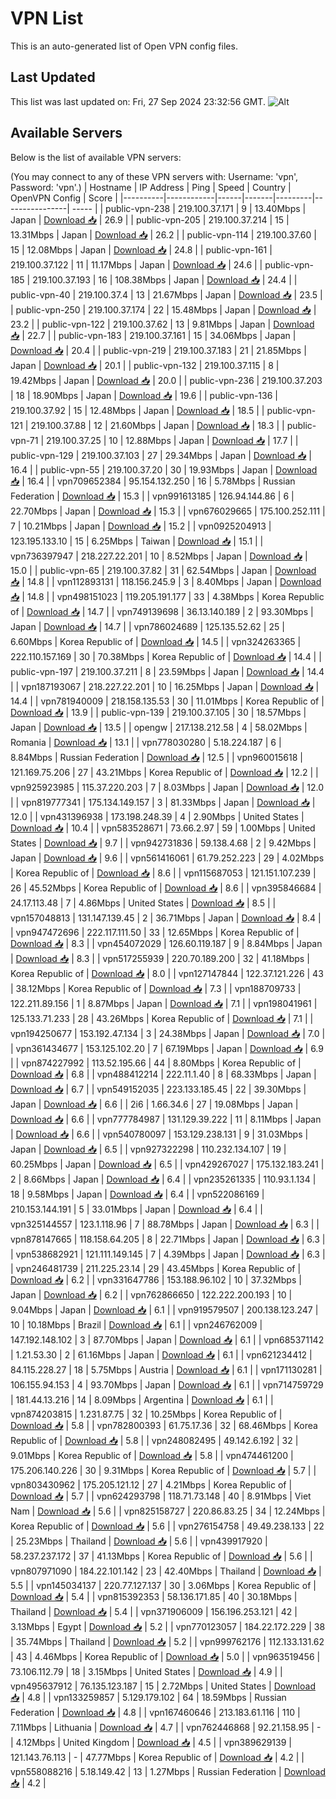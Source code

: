 # VPN List

This is an auto-generated list of Open VPN config files.

## Last Updated

This list was last updated on: Fri, 27 Sep 2024 23:32:56 GMT.
![Alt](https://repobeats.axiom.co/api/embed/186b98318ef1479477931607c1ad7d823f12451f.svg "Repobeats analytics image")

## Available Servers

Below is the list of available VPN servers:

(You may connect to any of these VPN servers with: Username: 'vpn', Password: 'vpn'.)
| Hostname | IP Address | Ping | Speed | Country | OpenVPN Config | Score |
|----------|------------|------|-------|---------|----------------| ----- |
| public-vpn-238 | 219.100.37.171 | 9 | 13.40Mbps | Japan | [Download 📥](./configs/server_0_JP.ovpn) | 26.9 |
| public-vpn-205 | 219.100.37.214 | 15 | 13.31Mbps | Japan | [Download 📥](./configs/server_1_JP.ovpn) | 26.2 |
| public-vpn-114 | 219.100.37.60 | 15 | 12.08Mbps | Japan | [Download 📥](./configs/server_2_JP.ovpn) | 24.8 |
| public-vpn-161 | 219.100.37.122 | 11 | 11.17Mbps | Japan | [Download 📥](./configs/server_3_JP.ovpn) | 24.6 |
| public-vpn-185 | 219.100.37.193 | 16 | 108.38Mbps | Japan | [Download 📥](./configs/server_4_JP.ovpn) | 24.4 |
| public-vpn-40 | 219.100.37.4 | 13 | 21.67Mbps | Japan | [Download 📥](./configs/server_5_JP.ovpn) | 23.5 |
| public-vpn-250 | 219.100.37.174 | 22 | 15.48Mbps | Japan | [Download 📥](./configs/server_6_JP.ovpn) | 23.2 |
| public-vpn-122 | 219.100.37.62 | 13 | 9.81Mbps | Japan | [Download 📥](./configs/server_7_JP.ovpn) | 22.7 |
| public-vpn-183 | 219.100.37.161 | 15 | 34.06Mbps | Japan | [Download 📥](./configs/server_8_JP.ovpn) | 20.4 |
| public-vpn-219 | 219.100.37.183 | 21 | 21.85Mbps | Japan | [Download 📥](./configs/server_9_JP.ovpn) | 20.1 |
| public-vpn-132 | 219.100.37.115 | 8 | 19.42Mbps | Japan | [Download 📥](./configs/server_10_JP.ovpn) | 20.0 |
| public-vpn-236 | 219.100.37.203 | 18 | 18.90Mbps | Japan | [Download 📥](./configs/server_11_JP.ovpn) | 19.6 |
| public-vpn-136 | 219.100.37.92 | 15 | 12.48Mbps | Japan | [Download 📥](./configs/server_12_JP.ovpn) | 18.5 |
| public-vpn-121 | 219.100.37.88 | 12 | 21.60Mbps | Japan | [Download 📥](./configs/server_13_JP.ovpn) | 18.3 |
| public-vpn-71 | 219.100.37.25 | 10 | 12.88Mbps | Japan | [Download 📥](./configs/server_14_JP.ovpn) | 17.7 |
| public-vpn-129 | 219.100.37.103 | 27 | 29.34Mbps | Japan | [Download 📥](./configs/server_15_JP.ovpn) | 16.4 |
| public-vpn-55 | 219.100.37.20 | 30 | 19.93Mbps | Japan | [Download 📥](./configs/server_16_JP.ovpn) | 16.4 |
| vpn709652384 | 95.154.132.250 | 16 | 5.78Mbps | Russian Federation | [Download 📥](./configs/server_17_RU.ovpn) | 15.3 |
| vpn991613185 | 126.94.144.86 | 6 | 22.70Mbps | Japan | [Download 📥](./configs/server_18_JP.ovpn) | 15.3 |
| vpn676029665 | 175.100.252.111 | 7 | 10.21Mbps | Japan | [Download 📥](./configs/server_19_JP.ovpn) | 15.2 |
| vpn0925204913 | 123.195.133.10 | 15 | 6.25Mbps | Taiwan | [Download 📥](./configs/server_20_TW.ovpn) | 15.1 |
| vpn736397947 | 218.227.22.201 | 10 | 8.52Mbps | Japan | [Download 📥](./configs/server_21_JP.ovpn) | 15.0 |
| public-vpn-65 | 219.100.37.82 | 31 | 62.54Mbps | Japan | [Download 📥](./configs/server_22_JP.ovpn) | 14.8 |
| vpn112893131 | 118.156.245.9 | 3 | 8.40Mbps | Japan | [Download 📥](./configs/server_23_JP.ovpn) | 14.8 |
| vpn498151023 | 119.205.191.177 | 33 | 4.38Mbps | Korea Republic of | [Download 📥](./configs/server_24_KR.ovpn) | 14.7 |
| vpn749139698 | 36.13.140.189 | 2 | 93.30Mbps | Japan | [Download 📥](./configs/server_25_JP.ovpn) | 14.7 |
| vpn786024689 | 125.135.52.62 | 25 | 6.60Mbps | Korea Republic of | [Download 📥](./configs/server_26_KR.ovpn) | 14.5 |
| vpn324263365 | 222.110.157.169 | 30 | 70.38Mbps | Korea Republic of | [Download 📥](./configs/server_27_KR.ovpn) | 14.4 |
| public-vpn-197 | 219.100.37.211 | 8 | 23.59Mbps | Japan | [Download 📥](./configs/server_28_JP.ovpn) | 14.4 |
| vpn187193067 | 218.227.22.201 | 10 | 16.25Mbps | Japan | [Download 📥](./configs/server_29_JP.ovpn) | 14.4 |
| vpn781940009 | 218.158.135.53 | 30 | 11.01Mbps | Korea Republic of | [Download 📥](./configs/server_30_KR.ovpn) | 13.9 |
| public-vpn-139 | 219.100.37.105 | 30 | 18.57Mbps | Japan | [Download 📥](./configs/server_31_JP.ovpn) | 13.5 |
| opengw | 217.138.212.58 | 4 | 58.02Mbps | Romania | [Download 📥](./configs/server_32_RO.ovpn) | 13.1 |
| vpn778030280 | 5.18.224.187 | 6 | 8.84Mbps | Russian Federation | [Download 📥](./configs/server_33_RU.ovpn) | 12.5 |
| vpn960015618 | 121.169.75.206 | 27 | 43.21Mbps | Korea Republic of | [Download 📥](./configs/server_34_KR.ovpn) | 12.2 |
| vpn925923985 | 115.37.220.203 | 7 | 8.03Mbps | Japan | [Download 📥](./configs/server_35_JP.ovpn) | 12.0 |
| vpn819777341 | 175.134.149.157 | 3 | 81.33Mbps | Japan | [Download 📥](./configs/server_36_JP.ovpn) | 12.0 |
| vpn431396938 | 173.198.248.39 | 4 | 2.90Mbps | United States | [Download 📥](./configs/server_37_US.ovpn) | 10.4 |
| vpn583528671 | 73.66.2.97 | 59 | 1.00Mbps | United States | [Download 📥](./configs/server_38_US.ovpn) | 9.7 |
| vpn942731836 | 59.138.4.68 | 2 | 9.42Mbps | Japan | [Download 📥](./configs/server_39_JP.ovpn) | 9.6 |
| vpn561416061 | 61.79.252.223 | 29 | 4.02Mbps | Korea Republic of | [Download 📥](./configs/server_40_KR.ovpn) | 8.6 |
| vpn115687053 | 121.151.107.239 | 26 | 45.52Mbps | Korea Republic of | [Download 📥](./configs/server_41_KR.ovpn) | 8.6 |
| vpn395846684 | 24.17.113.48 | 7 | 4.86Mbps | United States | [Download 📥](./configs/server_42_US.ovpn) | 8.5 |
| vpn157048813 | 131.147.139.45 | 2 | 36.71Mbps | Japan | [Download 📥](./configs/server_43_JP.ovpn) | 8.4 |
| vpn947472696 | 222.117.111.50 | 33 | 12.65Mbps | Korea Republic of | [Download 📥](./configs/server_44_KR.ovpn) | 8.3 |
| vpn454072029 | 126.60.119.187 | 9 | 8.84Mbps | Japan | [Download 📥](./configs/server_45_JP.ovpn) | 8.3 |
| vpn517255939 | 220.70.189.200 | 32 | 41.18Mbps | Korea Republic of | [Download 📥](./configs/server_46_KR.ovpn) | 8.0 |
| vpn127147844 | 122.37.121.226 | 43 | 38.12Mbps | Korea Republic of | [Download 📥](./configs/server_47_KR.ovpn) | 7.3 |
| vpn188709733 | 122.211.89.156 | 1 | 8.87Mbps | Japan | [Download 📥](./configs/server_48_JP.ovpn) | 7.1 |
| vpn198041961 | 125.133.71.233 | 28 | 43.26Mbps | Korea Republic of | [Download 📥](./configs/server_49_KR.ovpn) | 7.1 |
| vpn194250677 | 153.192.47.134 | 3 | 24.38Mbps | Japan | [Download 📥](./configs/server_50_JP.ovpn) | 7.0 |
| vpn361434677 | 153.125.102.20 | 7 | 67.19Mbps | Japan | [Download 📥](./configs/server_51_JP.ovpn) | 6.9 |
| vpn874227992 | 113.52.195.66 | 44 | 8.80Mbps | Korea Republic of | [Download 📥](./configs/server_52_KR.ovpn) | 6.8 |
| vpn488412214 | 222.11.1.40 | 8 | 68.33Mbps | Japan | [Download 📥](./configs/server_53_JP.ovpn) | 6.7 |
| vpn549152035 | 223.133.185.45 | 22 | 39.30Mbps | Japan | [Download 📥](./configs/server_54_JP.ovpn) | 6.6 |
| 2i6 | 1.66.34.6 | 27 | 19.08Mbps | Japan | [Download 📥](./configs/server_55_JP.ovpn) | 6.6 |
| vpn777784987 | 131.129.39.222 | 11 | 8.11Mbps | Japan | [Download 📥](./configs/server_56_JP.ovpn) | 6.6 |
| vpn540780097 | 153.129.238.131 | 9 | 31.03Mbps | Japan | [Download 📥](./configs/server_57_JP.ovpn) | 6.5 |
| vpn927322298 | 110.232.134.107 | 19 | 60.25Mbps | Japan | [Download 📥](./configs/server_58_JP.ovpn) | 6.5 |
| vpn429267027 | 175.132.183.241 | 2 | 8.66Mbps | Japan | [Download 📥](./configs/server_59_JP.ovpn) | 6.4 |
| vpn235261335 | 110.93.1.134 | 18 | 9.58Mbps | Japan | [Download 📥](./configs/server_60_JP.ovpn) | 6.4 |
| vpn522086169 | 210.153.144.191 | 5 | 33.01Mbps | Japan | [Download 📥](./configs/server_61_JP.ovpn) | 6.4 |
| vpn325144557 | 123.1.118.96 | 7 | 88.78Mbps | Japan | [Download 📥](./configs/server_62_JP.ovpn) | 6.3 |
| vpn878147665 | 118.158.64.205 | 8 | 22.71Mbps | Japan | [Download 📥](./configs/server_63_JP.ovpn) | 6.3 |
| vpn538682921 | 121.111.149.145 | 7 | 4.39Mbps | Japan | [Download 📥](./configs/server_64_JP.ovpn) | 6.3 |
| vpn246481739 | 211.225.23.14 | 29 | 43.45Mbps | Korea Republic of | [Download 📥](./configs/server_65_KR.ovpn) | 6.2 |
| vpn331647786 | 153.188.96.102 | 10 | 37.32Mbps | Japan | [Download 📥](./configs/server_66_JP.ovpn) | 6.2 |
| vpn762866650 | 122.222.200.193 | 10 | 9.04Mbps | Japan | [Download 📥](./configs/server_67_JP.ovpn) | 6.1 |
| vpn919579507 | 200.138.123.247 | 10 | 10.18Mbps | Brazil | [Download 📥](./configs/server_68_BR.ovpn) | 6.1 |
| vpn246762009 | 147.192.148.102 | 3 | 87.70Mbps | Japan | [Download 📥](./configs/server_69_JP.ovpn) | 6.1 |
| vpn685371142 | 1.21.53.30 | 2 | 61.16Mbps | Japan | [Download 📥](./configs/server_70_JP.ovpn) | 6.1 |
| vpn621234412 | 84.115.228.27 | 18 | 5.75Mbps | Austria | [Download 📥](./configs/server_71_AT.ovpn) | 6.1 |
| vpn171130281 | 106.155.94.153 | 4 | 93.70Mbps | Japan | [Download 📥](./configs/server_72_JP.ovpn) | 6.1 |
| vpn714759729 | 181.44.13.216 | 14 | 8.09Mbps | Argentina | [Download 📥](./configs/server_73_AR.ovpn) | 6.1 |
| vpn874203815 | 1.231.87.75 | 32 | 10.25Mbps | Korea Republic of | [Download 📥](./configs/server_74_KR.ovpn) | 5.8 |
| vpn782800393 | 61.75.17.36 | 32 | 68.46Mbps | Korea Republic of | [Download 📥](./configs/server_75_KR.ovpn) | 5.8 |
| vpn248082495 | 49.142.6.192 | 32 | 9.01Mbps | Korea Republic of | [Download 📥](./configs/server_76_KR.ovpn) | 5.8 |
| vpn474461200 | 175.206.140.226 | 30 | 9.31Mbps | Korea Republic of | [Download 📥](./configs/server_77_KR.ovpn) | 5.7 |
| vpn803430962 | 175.205.121.12 | 27 | 4.21Mbps | Korea Republic of | [Download 📥](./configs/server_78_KR.ovpn) | 5.7 |
| vpn624293798 | 118.71.73.148 | 40 | 8.91Mbps | Viet Nam | [Download 📥](./configs/server_79_VN.ovpn) | 5.6 |
| vpn825158727 | 220.86.83.25 | 34 | 12.24Mbps | Korea Republic of | [Download 📥](./configs/server_80_KR.ovpn) | 5.6 |
| vpn276154758 | 49.49.238.133 | 22 | 25.23Mbps | Thailand | [Download 📥](./configs/server_81_TH.ovpn) | 5.6 |
| vpn439917920 | 58.237.237.172 | 37 | 41.13Mbps | Korea Republic of | [Download 📥](./configs/server_82_KR.ovpn) | 5.6 |
| vpn807971090 | 184.22.101.142 | 23 | 42.40Mbps | Thailand | [Download 📥](./configs/server_83_TH.ovpn) | 5.5 |
| vpn145034137 | 220.77.127.137 | 30 | 3.06Mbps | Korea Republic of | [Download 📥](./configs/server_84_KR.ovpn) | 5.4 |
| vpn815392353 | 58.136.171.85 | 40 | 30.18Mbps | Thailand | [Download 📥](./configs/server_85_TH.ovpn) | 5.4 |
| vpn371906009 | 156.196.253.121 | 42 | 3.13Mbps | Egypt | [Download 📥](./configs/server_86_EG.ovpn) | 5.2 |
| vpn770123057 | 184.22.172.229 | 38 | 35.74Mbps | Thailand | [Download 📥](./configs/server_87_TH.ovpn) | 5.2 |
| vpn999762176 | 112.133.131.62 | 43 | 4.46Mbps | Korea Republic of | [Download 📥](./configs/server_88_KR.ovpn) | 5.0 |
| vpn963519456 | 73.106.112.79 | 18 | 3.15Mbps | United States | [Download 📥](./configs/server_89_US.ovpn) | 4.9 |
| vpn495637912 | 76.135.123.187 | 15 | 2.72Mbps | United States | [Download 📥](./configs/server_90_US.ovpn) | 4.8 |
| vpn133259857 | 5.129.179.102 | 64 | 18.59Mbps | Russian Federation | [Download 📥](./configs/server_91_RU.ovpn) | 4.8 |
| vpn167460646 | 213.183.61.116 | 110 | 7.11Mbps | Lithuania | [Download 📥](./configs/server_92_LT.ovpn) | 4.7 |
| vpn762446868 | 92.21.158.95 | - | 4.12Mbps | United Kingdom | [Download 📥](./configs/server_93_GB.ovpn) | 4.5 |
| vpn389629139 | 121.143.76.113 | - | 47.77Mbps | Korea Republic of | [Download 📥](./configs/server_94_KR.ovpn) | 4.2 |
| vpn558088216 | 5.18.149.42 | 13 | 1.27Mbps | Russian Federation | [Download 📥](./configs/server_95_RU.ovpn) | 4.2 |

